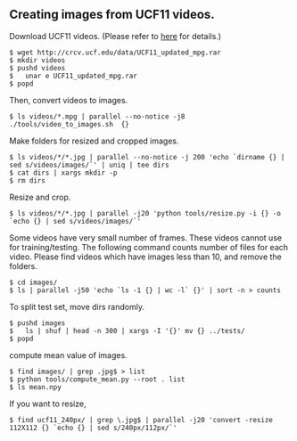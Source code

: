 Creating images from UCF11 videos.
--------------------------------

Download UCF11 videos.
(Please refer to [here](http://crcv.ucf.edu/data/UCF_YouTube_Action.php) for details.)

```
$ wget http://crcv.ucf.edu/data/UCF11_updated_mpg.rar
$ mkdir videos
$ pushd videos
$   unar e UCF11_updated_mpg.rar
$ popd
```

Then, convert videos to images.

```
$ ls videos/*.mpg | parallel --no-notice -j8 ./tools/video_to_images.sh  {}
```

Make folders for resized and cropped images.

```
$ ls videos/*/*.jpg | parallel --no-notice -j 200 'echo `dirname {} | sed s/videos/images/`' | uniq | tee dirs
$ cat dirs | xargs mkdir -p
$ rm dirs
```

Resize and crop.

```
$ ls videos/*/*.jpg | parallel -j20 'python tools/resize.py -i {} -o `echo {} | sed s/videos/images/`'
```

Some videos have very small number of frames. These videos cannot use for training/testing.
The following command counts number of files for each video.
Please find videos which have images less than 10, and remove the folders.

```
$ cd images/
$ ls | parallel -j50 'echo `ls -1 {} | wc -l` {}' | sort -n > counts
```

To split test set, move dirs randomly.

```
$ pushd images
$   ls | shuf | head -n 300 | xargs -I '{}' mv {} ../tests/
$ popd
```
compute mean value of images.

```
$ find images/ | grep .jpg$ > list
$ python tools/compute_mean.py --root . list
$ ls mean.npy
```

If you want to resize,

```
$ find ucf11_240px/ | grep \.jpg$ | parallel -j20 'convert -resize 112X112 {} `echo {} | sed s/240px/112px/`'
```

